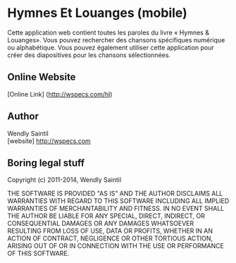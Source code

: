Hymnes Et Louanges (mobile)
==========================

Cette application web contient toutes les paroles du livre &laquo; Hymnes &amp; Louanges&raquo;. Vous pouvez rechercher des chansons spécifiques numérique ou alphabétique. Vous pouvez également utiliser cette application pour créer des diapositives pour les chansons sélectionnées.

Online Website
----------------
[Online Link] (http://wspecs.com/hl)


Author
------
Wendly Saintil  
[website] http://wspecs.com

Boring legal stuff
------------------

Copyright (c) 2011-2014, Wendly Saintil

THE SOFTWARE IS PROVIDED "AS IS" AND THE AUTHOR DISCLAIMS ALL WARRANTIES
WITH REGARD TO THIS SOFTWARE INCLUDING ALL IMPLIED WARRANTIES OF
MERCHANTABILITY AND FITNESS. IN NO EVENT SHALL THE AUTHOR BE LIABLE FOR
ANY SPECIAL, DIRECT, INDIRECT, OR CONSEQUENTIAL DAMAGES OR ANY DAMAGES
WHATSOEVER RESULTING FROM LOSS OF USE, DATA OR PROFITS, WHETHER IN AN
ACTION OF CONTRACT, NEGLIGENCE OR OTHER TORTIOUS ACTION, ARISING OUT OF
OR IN CONNECTION WITH THE USE OR PERFORMANCE OF THIS SOFTWARE.
